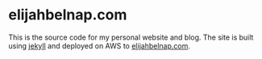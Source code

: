 # elijahbelnap.com

This is the source code for my personal website and blog. The site is built using [jekyll](https://jekyllrb.com/) and deployed on AWS to [elijahbelnap.com](https://elijahbelnap.com/).
